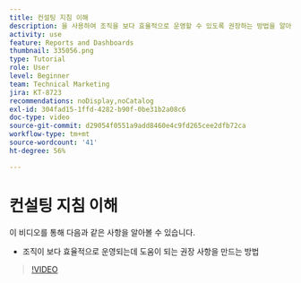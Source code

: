 ```yaml
---
title: 컨설팅 지침 이해
description: 을 사용하여 조직을 보다 효율적으로 운영할 수 있도록 권장하는 방법을 알아봅니다 [!UICONTROL 향상된 분석] Workfront.
activity: use
feature: Reports and Dashboards
thumbnail: 335056.png
type: Tutorial
role: User
level: Beginner
team: Technical Marketing
jira: KT-8723
recommendations: noDisplay,noCatalog
exl-id: 304fad15-1ffd-4282-b90f-0be31b2a08c6
doc-type: video
source-git-commit: d29054f0551a9add8460e4c9fd265cee2dfb72ca
workflow-type: tm+mt
source-wordcount: '41'
ht-degree: 56%

---
```


# 컨설팅 지침 이해

이 비디오를 통해 다음과 같은 사항을 알아볼 수 있습니다.

* 조직이 보다 효율적으로 운영되는데 도움이 되는 권장 사항을 만드는 방법

>[!VIDEO](https://video.tv.adobe.com/v/335056/?quality=12&learn=on)
